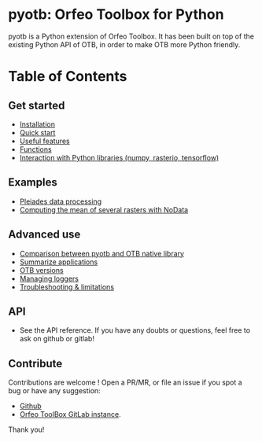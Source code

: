 # pyotb: Orfeo Toolbox for Python

pyotb is a Python extension of Orfeo Toolbox. It has been built on top of the 
existing Python API of OTB, in order 
to make OTB more Python friendly.

# Table of Contents

## Get started

- [Installation](installation.md)
- [Quick start](quickstart.md)
- [Useful features](features.md)
- [Functions](functions.md)
- [Interaction with Python libraries (numpy, rasterio, tensorflow)](interaction.md)

## Examples

- [Pleiades data processing](examples/pleiades.md)
- [Computing the mean of several rasters with NoData](examples/nodata_mean.md)

## Advanced use

- [Comparison between pyotb and OTB native library](comparison_otb.md)
- [Summarize applications](summarize.md)
- [OTB versions](otb_versions.md)
- [Managing loggers](managing_loggers.md)
- [Troubleshooting & limitations](troubleshooting.md)

## API

- See the API reference. If you have any doubts or questions, feel free to ask
on github or gitlab!

## Contribute

Contributions are welcome !
Open a PR/MR, or file an issue if you spot a bug or have any suggestion:

- [Github](https://github.com/orfeotoolbox/pyotb)
- [Orfeo ToolBox GitLab instance](https://forgemia.inra.fr/orfeo-toolbox/pyotb).

Thank you!
